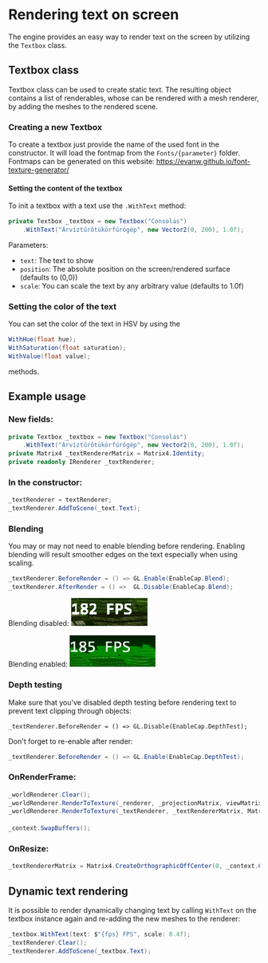 # Rendering text on screen

The engine provides an easy way to render text on the screen by utilizing the `Textbox` class.

## Textbox class

Textbox class can be used to create static text. The resulting object contains a list of renderables, whose can be rendered with a mesh renderer, by adding the meshes to the rendered scene.

### Creating a new Textbox

To create a textbox just provide the name of the used font in the constructor. It will load the fontmap from the `Fonts/{parameter}` folder. Fontmaps can be generated on this website: https://evanw.github.io/font-texture-generator/

#### Setting the content of the textbox

To init a textbox with a text use the `.WithText` method:

```csharp
private Textbox _textbox = new Textbox("Consolas")
    .WithText("Árvíztűrőtükörfúrógép", new Vector2(0, 200), 1.0f);
```

Parameters:
- `text`: The text to show
- `position`: The absolute position on the screen/rendered surface (defaults to (0,0))
- `scale`: You can scale the text by any arbitrary value (defaults to 1.0f)


### Setting the color of the text

You can set the color of the text in HSV by using the

```csharp
WithHue(float hue);
WithSaturation(float saturation);
WithValue(float value);
```
methods.

## Example usage

### New fields:

```csharp
private Textbox _textbox = new Textbox("Consolas")
    .WithText("Árvíztűrőtükörfúrógép", new Vector2(0, 200), 1.0f);
private Matrix4 _textRendererMatrix = Matrix4.Identity;
private readonly IRenderer _textRenderer;
```

### In the constructor:

```csharp
_textRenderer = textRenderer;
_textRenderer.AddToScene(_text.Text);
```

### Blending

You may or may not need to enable blending before rendering. Enabling blending will result smoother edges on the text especially when using scaling.

```csharp
_textRenderer.BeforeRender = () => GL.Enable(EnableCap.Blend);
_textRenderer.AfterRender = () =>  GL.Disable(EnableCap.Blend);
```
Blending disabled:
![Blending disabled](images/text_blending_disabled.png)

Blending enabled:
![Blending enabled](images/text_blending_enabled.png)

### Depth testing

Make sure that you've disabled depth testing before rendering text to prevent text clipping through objects:

```charp
_textRenderer.BeforeRender = () => GL.Disable(EnableCap.DepthTest);
```

Don't forget to re-enable after render:

```csharp
_textRenderer.BeforeRender = () => GL.Enable(EnableCap.DepthTest);
```



### OnRenderFrame:

```csharp
_worldRenderer.Clear();
_worldRenderer.RenderToTexture(_renderer, _projectionMatrix, viewMatrix, _modelMatrix);
_worldRenderer.RenderToTexture(_textRenderer, _textRendererMatrix, Matrix4.Identity);

_context.SwapBuffers();
```

### OnResize:
```csharp
_textRendererMatrix = Matrix4.CreateOrthographicOffCenter(0, _context.ClientRectangle.Size.X, _context.ClientRectangle.Size.Y, 0, -1, 1);
```

## Dynamic text rendering

It is possible to render dynamically changing text by calling `WithText` on the textbox instance again and re-adding the new meshes to the renderer:

```csharp
_textbox.WithText(text: $"{fps} FPS", scale: 0.4f);
_textRenderer.Clear();
_textRenderer.AddToScene(_textbox.Text);
```

